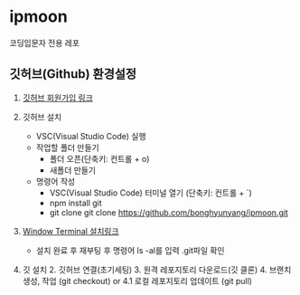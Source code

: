 # ipmoon
코딩입문자 전용 레포

## 깃허브(Github) 환경설정
1. [깃허브 회원가입 링크](https://github.com/join?ref_cta=Sign+up&ref_loc=header+logged+out&ref_page=%2F&source=header-home)  
2. 깃허브 설치 
   * VSC(Visual Studio Code) 실행
   * 작업할 폴더 만들기
     * 폴더 오픈(단축키: 컨트롤 + o)
     * 새폴더 만들기
   * 명령어 작성
     * VSC(Visual Studio Code) 터미널 열기 (단축키: 컨트롤 + `)
     * npm install git
     * git clone git clone https://github.com/bonghyunyang/ipmoon.git

3. [Window Terminal 설치링크](https://www.microsoft.com/ko-kr/p/windows-terminal/9n0dx20hk701?rtc=1&activetab=pivot:overviewtab)
   * 설치 완료 후 재부팅 후 명령어 ls -al를 입력 .git파일 확인
1. 깃 설치 2. 깃허브 연결(초기세팅) 3. 원격 레포지토리 다운로드(깃 클론) 4. 브랜치 생성, 작업 (git checkout) or 4.1 로컬 레포지토리 업데이트 (git pull)
